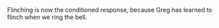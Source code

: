 Flinching is now the conditioned response, because Greg has learned to flinch
when we ring the bell.
